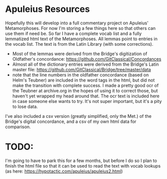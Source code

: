 # Apuleius Resources
Hopefully this will develop into a full commentary project on Apuleius' Metamorphoses. For now I'm storing a few things here so that others can use them if need be.
So far I have a complete vocab list and a fully lemmatized html text of the Metamorphoses. All lemmas point to entries in the vocab list. The text is from the Latin Library (with some corrections).
- Most of the lemmas were derived from the Bridge's digitization of Oldfather's concordance: https://github.com/GitClassical/Concordances 
- Almost all of the dictionary entries were derived from the Bridge's Latin master file: https://github.com/GitClassical/Bridge/tree/master/data
- note that the line numbers in the oldfather concordance (based on Helm's Teubner) are included in the word tags in the html, but did not make the transition with complete success. I made a pretty good ocr of the Teubner at archive.org in the hopes of using it to correct those, but haven't yet wrapped my head around that. The ocr text is included here in case someone else wants to try. It's not super important, but it's a pity to lose data.

I've also included a csv version (greatly simplified, only the Met.) of the Bridge's digital concordance, and a csv of my own html data for comparison.
# TODO:
I'm going to have to park this for a few months, but before I do so I plan to finish the html file so that it can be used to read the text with vocab lookups (as here: https://hypotactic.com/apuleius/apuleius2.html)
